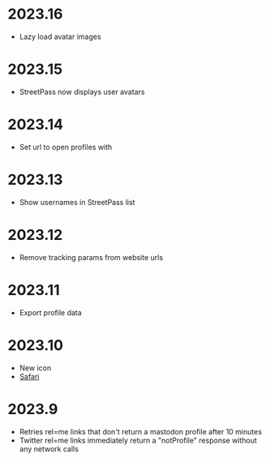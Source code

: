 # 2023.16

- Lazy load avatar images

# 2023.15

- StreetPass now displays user avatars

# 2023.14

- Set url to open profiles with

# 2023.13

- Show usernames in StreetPass list

# 2023.12

- Remove tracking params from website urls

# 2023.11

- Export profile data

# 2023.10

- New icon
- [Safari](https://apps.apple.com/us/app/streetpass-for-mastodon/id6446224821)

# 2023.9

- Retries rel=me links that don't return a mastodon profile after 10 minutes
- Twitter rel=me links immediately return a "notProfile" response without any network calls
